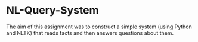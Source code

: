 # NL-Query-System
The aim of this assignment was to construct a simple system (using Python and NLTK) that reads facts and then answers questions about them.

